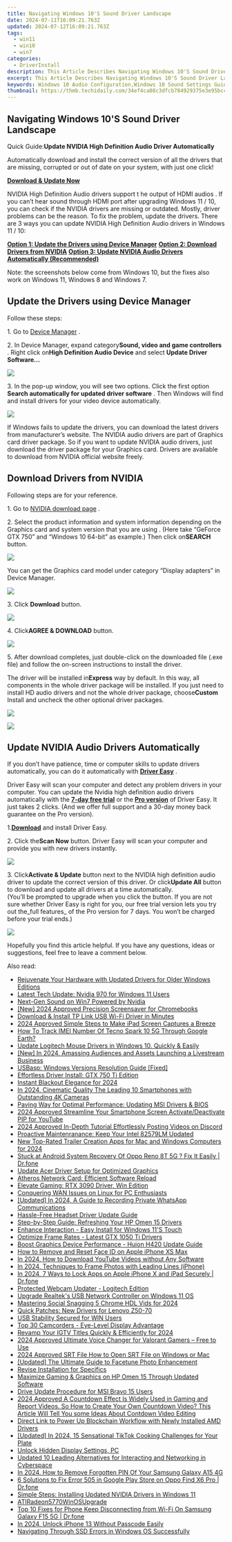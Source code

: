 ```yaml
---
title: Navigating Windows 10'S Sound Driver Landscape
date: 2024-07-11T16:09:21.763Z
updated: 2024-07-12T16:09:21.763Z
tags:
  - win11
  - win10
  - win7
categories:
  - DriverInstall
description: This Article Describes Navigating Windows 10'S Sound Driver Landscape
excerpt: This Article Describes Navigating Windows 10'S Sound Driver Landscape
keywords: Windows 10 Audio Configuration,Windows 10 Sound Settings Guide,Upgraded Audio Drivers for Windows 10,Enhance Windows 10 Sound Quality,Troubleshooting Windows 10 Audio Issues,Sound Driver Compatibility Windows 10,Latest Windows 10 Audio Drivers Installation Guide
thumbnail: https://thmb.techidaily.com/34ef4ca08c3dfcb784929375e3e95bcc8f2ba621080c440e931274a3c95d80cc.jpg
---
```


## Navigating Windows 10'S Sound Driver Landscape

 Quick Guide:**Update NVIDIA High Definition Audio Driver Automatically**

 Automatically download and install the correct version of all the drivers that are missing, corrupted or out of date on your system, with just one click!

[**Download & Update Now**](https://tools.techidaily.com/drivereasy/download/)

 NVIDIA High Definition Audio drivers support t he output of HDMI audios . If you can’t hear sound through HDMI port after upgrading Windows 11 / 10, you can check if the NVIDIA drivers are missing or outdated. Mostly, driver problems can be the reason. To fix the problem, update the drivers. There are 3 ways you can update NVIDIA High Definition Audio drivers in Windows 11 / 10:

[**Option 1: Update the Drivers using Device Manager**](#option1)
[**Option 2: Download Drivers from NVIDIA**](#option2)
[**Option 3: Update NVIDIA Audio Drivers Automatically (Recommended)**](#option3)

 Note: the screenshots below come from Windows 10, but the fixes also work on Windows 11, Windows 8 and Windows 7.

## **Update the Drivers using Device Manager**

Follow these steps:

1\. Go to [Device Manager](https://tools.techidaily.com/drivereasy/download/) .

 2\. In Device Manager, expand category**Sound, video and game controllers** . Right click on**High Definition Audio Device** and select **Update Driver Software…**

![](https://images.drivereasy.com/wp-content/uploads/2016/05/img_5742b3890be77.png)

 3\. In the pop-up window, you will see two options. Click the first option **Search automatically for updated driver software**  . Then Windows will find and install drivers for your video device automatically.

![](https://images.drivereasy.com/wp-content/uploads/2016/05/img_5742b40160063.png)

 If Windows fails to update the drivers, you can download the latest drivers from manufacturer’s website. The NVIDIA audio drivers are part of Graphics card driver package. So if you want to update NVIDIA audio drivers, just download the driver package for your Graphics card. Drivers are available to download from NVIDIA official website freely.

## **Download Drivers from NVIDIA**

Following steps are for your reference.

 1\. Go to [NVIDIA download page](https://tools.techidaily.com/drivereasy/download/) .

 2\. Select the product information and system information depending on the Graphics card and system version that you are using . (Here take “GeForce GTX 750” and “Windows 10 64-bit” as example.) Then click on**SEARCH** button.

![](https://images.drivereasy.com/wp-content/uploads/2016/05/img_5742b9a18efce.png)

 You can get the Graphics card model under category “Display adapters” in Device Manager.

![](https://images.drivereasy.com/wp-content/uploads/2016/05/img_5742ba69c39f8.png)

 3\. Click **Download**  button.

![](https://images.drivereasy.com/wp-content/uploads/2016/05/img_5742bbaee7b9a.png)

 4\. Click**AGREE & DOWNLOAD** button.

![](https://images.drivereasy.com/wp-content/uploads/2016/05/img_5742bc0b535c7.png)

 5\. After download completes, just double-click on the downloaded file (.exe file) and follow the on-screen instructions to install the driver.

 The driver will be installed in**Express** way by default. In this way, all components in the whole driver package will be installed. If you just need to install HD audio drivers and not the whole driver package, choose**Custom** Install and uncheck the other optional driver packages.

![](https://images.drivereasy.com/wp-content/uploads/2016/05/img_5742bd389e2bd.png)

![](https://images.drivereasy.com/wp-content/uploads/2016/05/img_5742bd7441228.png)

## **Update NVIDIA Audio Drivers Automatically**

 If you don’t have patience, time or computer skills to update drivers automatically, you can do it automatically with **[Driver Easy](https://tools.techidaily.com/drivereasy/download/)**  .

 Driver Easy will scan your computer and detect any problem drivers in your computer. You can update the Nvidia high definition audio drivers automatically with the **[7-day free trial](https://tools.techidaily.com/drivereasy/download/)**  or the **[Pro version](https://tools.techidaily.com/drivereasy/download/)**  of Driver Easy. It just takes 2 clicks. (And we offer full support and a 30-day money back guarantee on the Pro version).

 1.[**Download**](https://tools.techidaily.com/drivereasy/download/) and install Driver Easy.

 2\. Click the**Scan Now** button. Driver Easy will scan your computer and provide you with new drivers instantly.

![](https://www.drivereasy.com/wp-content/uploads/2018/12/scan-1200x840.jpg)

 3\. Click**Activate & Update** button next to the NVIDIA high definition audio driver to update the correct version of this driver. Or click**Update All** button to download and update all drivers at a time automatically.  
 (You’ll be prompted to upgrade when you click the button. If you are not sure whether Driver Easy is right for you, our free trial version lets you try out the_full features_ of the Pro version for 7 days. You won’t be charged before your trial ends.)

![](https://www.drivereasy.com/wp-content/uploads/2024/05/NVIDIA-High-Definition-Audio.jpg)

 Hopefully you find this article helpful. If you have any questions, ideas or suggestions, feel free to leave a comment below.

<ins class="adsbygoogle"
     style="display:block"
     data-ad-format="autorelaxed"
     data-ad-client="ca-pub-7571918770474297"
     data-ad-slot="1223367746"></ins>



<ins class="adsbygoogle"
     style="display:block"
     data-ad-client="ca-pub-7571918770474297"
     data-ad-slot="8358498916"
     data-ad-format="auto"
     data-full-width-responsive="true"></ins>



<span class="atpl-alsoreadstyle">Also read:</span>
<div><ul>
<li><a href="https://driver-install.techidaily.com/rejuvenate-your-hardware-with-updated-drivers-for-older-windows-editions/"><u>Rejuvenate Your Hardware with Updated Drivers for Older Windows Editions</u></a></li>
<li><a href="https://driver-install.techidaily.com/latest-tech-update-nvidia-970-for-windows-11-users/"><u>Latest Tech Update: Nvidia 970 for Windows 11 Users</u></a></li>
<li><a href="https://driver-install.techidaily.com/next-gen-sound-on-win7-powered-by-nvidia/"><u>Next-Gen Sound on Win7 Powered by Nvidia</u></a></li>
<li><a href="https://screen-mirroring-recording.techidaily.com/new-2024-approved-precision-screensaver-for-chromebooks/"><u>[New] 2024 Approved  Precision Screensaver for Chromebooks</u></a></li>
<li><a href="https://driver-install.techidaily.com/download-and-install-tp-link-usb-wi-fi-driver-in-minutes/"><u>Download & Install TP Link USB Wi-Fi Driver in Minutes</u></a></li>
<li><a href="https://video-screen-grab.techidaily.com/2024-approved-simple-steps-to-make-ipad-screen-captures-a-breeze/"><u>2024 Approved  Simple Steps to Make iPad Screen Captures a Breeze</u></a></li>
<li><a href="https://unlock-android.techidaily.com/how-to-track-imei-number-of-tecno-spark-10-5g-through-google-earth-by-drfone-android/"><u>How To Track IMEI Number Of Tecno Spark 10 5G Through Google Earth?</u></a></li>
<li><a href="https://driver-install.techidaily.com/update-logitech-mouse-drivers-in-windows-10-quickly-and-easily/"><u>Update Logitech Mouse Drivers in Windows 10. Quickly & Easily</u></a></li>
<li><a href="https://facebook-video-footage.techidaily.com/new-in-2024-amassing-audiences-and-assets-launching-a-livestream-business/"><u>[New] In 2024, Amassing Audiences and Assets  Launching a Livestream Business</u></a></li>
<li><a href="https://driver-install.techidaily.com/usbasp-windows-versions-resolution-guide-fixed/"><u>USBasp: Windows Versions Resolution Guide [Fixed]</u></a></li>
<li><a href="https://driver-install.techidaily.com/effortless-driver-install-gtx-750-ti-edition/"><u>Effortless Driver Install: GTX 750 Ti Edition</u></a></li>
<li><a href="https://extra-support.techidaily.com/instant-blackout-elegance-for-2024/"><u>Instant Blackout Elegance for 2024</u></a></li>
<li><a href="https://extra-hints.techidaily.com/in-2024-cinematic-quality-the-leading-10-smartphones-with-outstanding-4k-cameras/"><u>In 2024, Cinematic Quality  The Leading 10 Smartphones with Outstanding 4K Cameras</u></a></li>
<li><a href="https://driver-install.techidaily.com/paving-way-for-optimal-performance-updating-msi-drivers-and-bios/"><u>Paving Way for Optimal Performance: Updating MSI Drivers & BIOS</u></a></li>
<li><a href="https://fox-helps.techidaily.com/2024-approved-streamline-your-smartphone-screen-activatedeactivate-pip-for-youtube/"><u>2024 Approved  Streamline Your Smartphone Screen  Activate/Deactivate PIP for YouTube</u></a></li>
<li><a href="https://discord-videos.techidaily.com/2024-approved-in-depth-tutorial-effortlessly-posting-videos-on-discord/"><u>2024 Approved  In-Depth Tutorial  Effortlessly Posting Videos on Discord</u></a></li>
<li><a href="https://driver-install.techidaily.com/proactive-maintenranance-keep-your-intel-82579lm-updated/"><u>Proactive Maintenranance: Keep Your Intel 82579LM Updated</u></a></li>
<li><a href="https://video-creation-software.techidaily.com/new-top-rated-trailer-creation-apps-for-mac-and-windows-computers-for-2024/"><u>New Top-Rated Trailer Creation Apps for Mac and Windows Computers for 2024</u></a></li>
<li><a href="https://howto.techidaily.com/stuck-at-android-system-recovery-of-oppo-reno-8t-5g-fix-it-easily-drfone-by-drfone-fix-android-problems-fix-android-problems/"><u>Stuck at Android System Recovery Of Oppo Reno 8T 5G ? Fix It Easily | Dr.fone</u></a></li>
<li><a href="https://driver-install.techidaily.com/update-acer-driver-setup-for-optimized-graphics/"><u>Update Acer Driver Setup for Optimized Graphics</u></a></li>
<li><a href="https://driver-install.techidaily.com/atheros-network-card-efficient-software-reload/"><u>Atheros Network Card: Efficient Software Reload</u></a></li>
<li><a href="https://driver-install.techidaily.com/elevate-gaming-rtx-3090-driver-win-edition/"><u>Elevate Gaming: RTX 3090 Driver, Win Edition</u></a></li>
<li><a href="https://driver-install.techidaily.com/conquering-wan-issues-on-linux-for-pc-enthusiasts/"><u>Conquering WAN Issues on Linux for PC Enthusiasts</u></a></li>
<li><a href="https://video-capture.techidaily.com/updated-in-2024-a-guide-to-recording-private-whatsapp-communications/"><u>[Updated] In 2024, A Guide to Recording Private WhatsApp Communications</u></a></li>
<li><a href="https://driver-install.techidaily.com/hassle-free-headset-driver-update-guide/"><u>Hassle-Free Headset Driver Update Guide</u></a></li>
<li><a href="https://driver-install.techidaily.com/step-by-step-guide-refreshing-your-hp-omen-15-drivers/"><u>Step-by-Step Guide: Refreshing Your HP Omen 15 Drivers</u></a></li>
<li><a href="https://driver-install.techidaily.com/enhance-interaction-easy-install-for-windows-11s-touch/"><u>Enhance Interaction - Easy Install for Windows 11'S Touch</u></a></li>
<li><a href="https://driver-install.techidaily.com/optimize-frame-rates-latest-gtx-1050-ti-drivers/"><u>Optimize Frame Rates - Latest GTX 1050 Ti Drivers</u></a></li>
<li><a href="https://driver-install.techidaily.com/boost-graphics-device-performance-huion-h420-update-guide/"><u>Boost Graphics Device Performance - Huion H420 Update Guide</u></a></li>
<li><a href="https://ios-unlock.techidaily.com/how-to-remove-and-reset-face-id-on-apple-iphone-xs-max-by-drfone-ios/"><u>How to Remove and Reset Face ID on Apple iPhone XS Max</u></a></li>
<li><a href="https://youtube-data.techidaily.com/24-how-to-download-youtube-videos-without-any-software/"><u>In 2024, How to Download YouTube Videos without Any Software</u></a></li>
<li><a href="https://some-guidance.techidaily.com/in-2024-techniques-to-frame-photos-with-leading-lines-iphone/"><u>In 2024, Techniques to Frame Photos with Leading Lines (iPhone)</u></a></li>
<li><a href="https://iphone-unlock.techidaily.com/in-2024-7-ways-to-lock-apps-on-apple-iphone-x-and-ipad-securely-drfone-by-drfone-ios/"><u>In 2024, 7 Ways to Lock Apps on Apple iPhone X and iPad Securely | Dr.fone</u></a></li>
<li><a href="https://driver-install.techidaily.com/protected-webcam-updater-logitech-edition/"><u>Protected Webcam Updater - Logitech Edition</u></a></li>
<li><a href="https://driver-install.techidaily.com/upgrade-realteks-usb-network-controller-on-windows-11-os/"><u>Upgrade Realtek's USB Network Controller on Windows 11 OS</u></a></li>
<li><a href="https://facebook-videos.techidaily.com/mastering-social-snagging-5-chrome-hdl-vids-for-2024/"><u>Mastering Social Snagging  5 Chrome HDL Vids for 2024</u></a></li>
<li><a href="https://driver-install.techidaily.com/quick-patches-new-drivers-for-lenovo-z50-70/"><u>Quick Patches: New Drivers for Lenovo Z50-70</u></a></li>
<li><a href="https://driver-install.techidaily.com/usb-stability-secured-for-win-users/"><u>USB Stability Secured for WIN Users</u></a></li>
<li><a href="https://fox-glue.techidaily.com/top-30-camcorders-eye-level-display-advantage/"><u>Top 30 Camcorders - Eye-Level Display Advantage</u></a></li>
<li><a href="https://instagram-videos.techidaily.com/revamp-your-igtv-titles-quickly-and-efficiently-for-2024/"><u>Revamp Your IGTV Titles Quickly & Efficiently for 2024</u></a></li>
<li><a href="https://some-skills.techidaily.com/2024-approved-ultimate-voice-changer-for-valorant-gamers-free-to-use/"><u>2024 Approved  Ultimate Voice Changer for Valorant Gamers – Free to Use</u></a></li>
<li><a href="https://extra-approaches.techidaily.com/2024-approved-srt-file-how-to-open-srt-file-on-windows-or-mac/"><u>2024 Approved  SRT File  How to Open SRT File on Windows or Mac</u></a></li>
<li><a href="https://some-skills.techidaily.com/updated-the-ultimate-guide-to-facetune-photo-enhancement/"><u>[Updated] The Ultimate Guide to Facetune Photo Enhancement</u></a></li>
<li><a href="https://driver-install.techidaily.com/revise-installation-for-specifics/"><u>Revise Installation for Specifics</u></a></li>
<li><a href="https://driver-install.techidaily.com/maximize-gaming-and-graphics-on-hp-omen-15-through-updated-software/"><u>Maximize Gaming & Graphics on HP Omen 15 Through Updated Software</u></a></li>
<li><a href="https://driver-install.techidaily.com/drive-update-procedure-for-msi-bravo-15-users/"><u>Drive Update Procedure for MSI Bravo 15 Users</u></a></li>
<li><a href="https://ai-editing-video.techidaily.com/2024-approved-a-countdown-effect-is-widely-used-in-gaming-and-report-videos-so-how-to-create-your-own-countdown-video-this-article-will-tell-you-some-ideas-/"><u>2024 Approved A Countdown Effect Is Widely Used in Gaming and Report Videos. So How to Create Your Own Countdown Video? This Article Will Tell You some Ideas About Contdown Video Editing</u></a></li>
<li><a href="https://driver-install.techidaily.com/direct-link-to-power-up-blockchain-workflow-with-newly-installed-amd-drivers/"><u>Direct Link to Power Up Blockchain Workflow with Newly Installed AMD Drivers</u></a></li>
<li><a href="https://tiktok-video-recordings.techidaily.com/updated-in-2024-15-sensational-tiktok-cooking-challenges-for-your-plate/"><u>[Updated] In 2024, 15 Sensational TikTok Cooking Challenges for Your Plate</u></a></li>
<li><a href="https://network-issues.techidaily.com/unlock-hidden-display-settings-pc/"><u>Unlock Hidden Display Settings, PC</u></a></li>
<li><a href="https://sound-tweaking.techidaily.com/updated-10-leading-alternatives-for-interacting-and-networking-in-cyberspace/"><u>Updated 10 Leading Alternatives for Interacting and Networking in Cyberspace</u></a></li>
<li><a href="https://android-unlock.techidaily.com/in-2024-how-to-remove-forgotten-pin-of-your-samsung-galaxy-a15-4g-by-drfone-android/"><u>In 2024, How to Remove Forgotten PIN Of Your Samsung Galaxy A15 4G</u></a></li>
<li><a href="https://howto.techidaily.com/6-solutions-to-fix-error-505-in-google-play-store-on-oppo-find-x6-pro-drfone-by-drfone-fix-android-problems-fix-android-problems/"><u>6 Solutions to Fix Error 505 in Google Play Store on Oppo Find X6 Pro | Dr.fone</u></a></li>
<li><a href="https://driver-install.techidaily.com/simple-steps-installing-updated-nvidia-drivers-in-windows-11/"><u>Simple Steps: Installing Updated NVIDIA Drivers in Windows 11</u></a></li>
<li><a href="https://driver-install.techidaily.com/atiradeon5770winosupgrade/"><u>ATIRadeon5770WinOSUpgrade</u></a></li>
<li><a href="https://howto.techidaily.com/top-10-fixes-for-phone-keep-disconnecting-from-wi-fi-on-samsung-galaxy-f15-5g-drfone-by-drfone-fix-android-problems-fix-android-problems/"><u>Top 10 Fixes for Phone Keep Disconnecting from Wi-Fi On Samsung Galaxy F15 5G | Dr.fone</u></a></li>
<li><a href="https://ios-unlock.techidaily.com/in-2024-unlock-iphone-13-without-passcode-easily-by-drfone-ios/"><u>In 2024, Unlock iPhone 13 Without Passcode Easily</u></a></li>
<li><a href="https://driver-install.techidaily.com/navigating-through-ssd-errors-in-windows-os-successfully/"><u>Navigating Through SSD Errors in Windows OS Successfully</u></a></li>
</ul></div>
